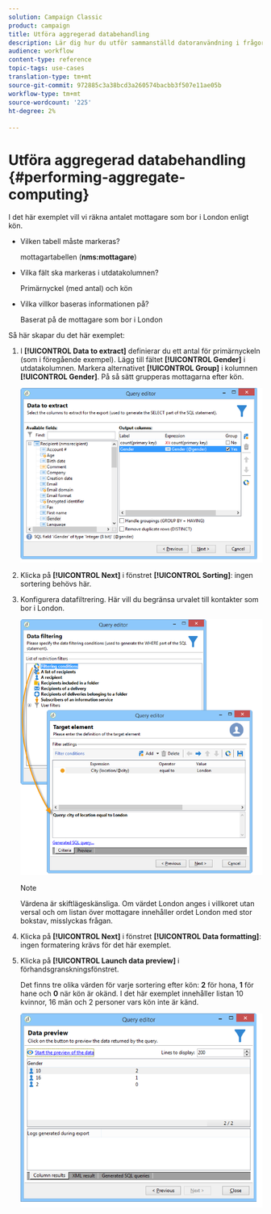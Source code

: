 ```yaml
---
solution: Campaign Classic
product: campaign
title: Utföra aggregerad databehandling
description: Lär dig hur du utför sammanställd datoranvändning i frågor
audience: workflow
content-type: reference
topic-tags: use-cases
translation-type: tm+mt
source-git-commit: 972885c3a38bcd3a260574bacbb3f507e11ae05b
workflow-type: tm+mt
source-wordcount: '225'
ht-degree: 2%

---
```



# Utföra aggregerad databehandling {#performing-aggregate-computing}

I det här exemplet vill vi räkna antalet mottagare som bor i London enligt kön.

* Vilken tabell måste markeras?

   mottagartabellen (**nms:mottagare**)

* Vilka fält ska markeras i utdatakolumnen?

   Primärnyckel (med antal) och kön

* Vilka villkor baseras informationen på?

   Baserat på de mottagare som bor i London

Så här skapar du det här exemplet:

1. I **[!UICONTROL Data to extract]** definierar du ett antal för primärnyckeln (som i föregående exempel). Lägg till fältet **[!UICONTROL Gender]** i utdatakolumnen. Markera alternativet **[!UICONTROL Group]** i kolumnen **[!UICONTROL Gender]**. På så sätt grupperas mottagarna efter kön.

   ![](assets/query_editor_nveau_27.png)

1. Klicka på **[!UICONTROL Next]** i fönstret **[!UICONTROL Sorting]**: ingen sortering behövs här.
1. Konfigurera datafiltrering. Här vill du begränsa urvalet till kontakter som bor i London.

   ![](assets/query_editor_22.png)

   >[!NOTE]
   >
   >Värdena är skiftlägeskänsliga. Om värdet London anges i villkoret utan versal och om listan över mottagare innehåller ordet London med stor bokstav, misslyckas frågan.

1. Klicka på **[!UICONTROL Next]** i fönstret **[!UICONTROL Data formatting]**: ingen formatering krävs för det här exemplet.
1. Klicka på **[!UICONTROL Launch data preview]** i förhandsgranskningsfönstret.

   Det finns tre olika värden för varje sortering efter kön: **2** för hona, **1** för hane och **0** när kön är okänd. I det här exemplet innehåller listan 10 kvinnor, 16 män och 2 personer vars kön inte är känd.

   ![](assets/query_editor_agregat_04.png)
